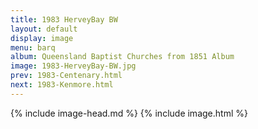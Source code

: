 ```yaml
---
title: 1983 HerveyBay BW
layout: default
display: image
menu: barq
album: Queensland Baptist Churches from 1851 Album
image: 1983-HerveyBay-BW.jpg
prev: 1983-Centenary.html
next: 1983-Kenmore.html
---
```

{% include image-head.md %}
{% include image.html %}